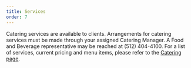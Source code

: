 ```yaml
---
title: Services
order: 7
---
```


Catering services are available to clients. Arrangements for catering services must be made through your assigned Catering Manager. A Food and Beverage representative may be reached at (512) 404-4100. For a list of services, current pricing and menu items, please refer to the [Catering page](https://www.palmereventscenter.com/catering/).
